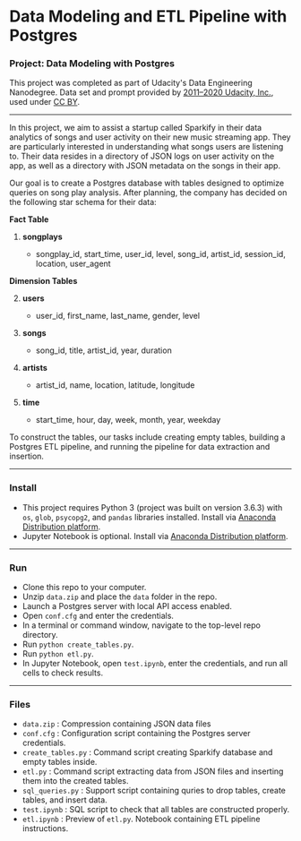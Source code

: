 # Data Modeling and ETL Pipeline with Postgres
### Project: Data Modeling with Postgres

This project was completed as part of Udacity's Data Engineering Nanodegree. Data set and prompt provided by [2011–2020 Udacity, Inc.](https://www.udacity.com), used under [CC BY](https://creativecommons.org/licenses/by-nc-nd/3.0/).

---

In this project, we aim to assist a startup called Sparkify in their data analytics of songs and user activity on their new music streaming app. They are particularly interested in understanding what songs users are listening to. Their data resides in a directory of JSON logs on user activity on the app, as well as a directory with JSON metadata on the songs in their app.

Our goal is to create a Postgres database with tables designed to optimize queries on song play analysis. After planning, the company has decided on the following star schema for their data:

**Fact Table**

1. **songplays**

    - songplay_id, start_time, user_id, level, song_id, artist_id, session_id, location, user_agent

**Dimension Tables**

2. **users**
    - user_id, first_name, last_name, gender, level

3. **songs**
    - song_id, title, artist_id, year, duration

4. **artists**
    - artist_id, name, location, latitude, longitude

5. **time**
    - start_time, hour, day, week, month, year, weekday

To construct the tables, our tasks include creating empty tables, building a Postgres ETL pipeline, and running the pipeline for data extraction and insertion.

---
### Install

- This project requires Python 3 (project was built on version 3.6.3) with `os`, `glob`, `psycopg2`, and `pandas` libraries installed. Install via [Anaconda Distribution platform](https://www.anaconda.com/).
- Jupyter Notebook is optional. Install via [Anaconda Distribution platform](https://www.anaconda.com/).   

---
### Run

- Clone this repo to your computer.
- Unzip `data.zip` and place the `data` folder in the repo.
- Launch a Postgres server with local API access enabled.
- Open `conf.cfg` and enter the credentials.
- In a terminal or command window, navigate to the top-level repo directory.
- Run `python create_tables.py`.
- Run `python etl.py`.
- In Jupyter Notebook, open `test.ipynb`, enter the credentials, and run all cells to check results.

---
### Files

- `data.zip` : Compression containing JSON data files
- `conf.cfg` : Configuration script containing the Postgres server credentials.
- `create_tables.py` : Command script creating Sparkify database and empty tables inside.
- `etl.py` : Command script extracting data from JSON files and inserting them into the created tables.
- `sql_queries.py` : Support script containing quries to drop tables, create tables, and insert data.
- `test.ipynb` : SQL script to check that all tables are constructed properly.
- `etl.ipynb` : Preview of `etl.py`. Notebook containing ETL pipeline instructions.
